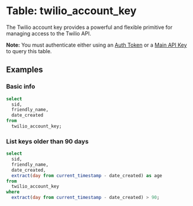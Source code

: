 # Table: twilio_account_key

The Twilio account key provides a powerful and flexible primitive for managing access to the Twilio API.

**Note:** You must authenticate either using an [Auth Token](https://www.twilio.com/console) or a [Main API Key](https://www.twilio.com/docs/iam/keys/api-key) to query this table.

## Examples

### Basic info

```sql
select
  sid,
  friendly_name,
  date_created
from
  twilio_account_key;
```

### List keys older than 90 days

```sql
select
  sid,
  friendly_name,
  date_created,
  extract(day from current_timestamp - date_created) as age
from
  twilio_account_key
where
  extract(day from current_timestamp - date_created) > 90;
```
